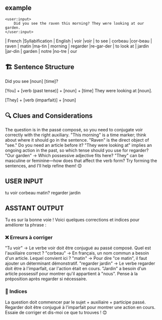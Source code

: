 ## example
    <user:input>
        Did you see the raven this morning? They were looking at our garden.
    </user:input>


| French	    |Syllabification	| English
| voir	        |voir	            | to see
| corbeau	    |cor-beau	        | raven
| matin	        |ma-tin	            | morning
| regarder	    |re-gar-der	        | to look at
| jardin	    |jar-din	        | garden
| notre	        |no-tre	            | our

## 🏗️ Sentence Structure
Did you see [noun] [time]?

[You] + [verb (past tense)] + [noun] + [time]
They were looking at [noun].

[They] + [verb (imparfait)] + [noun]

## 🔍 Clues and Considerations
The question is in the passé composé, so you need to conjugate voir correctly with the right auxiliary.
"This morning" is a time marker; think about where it should go in the sentence.
"Raven" is the direct object of "see." Do you need an article before it?
"They were looking at" implies an ongoing action in the past, so which tense should you use for regarder?
"Our garden" → Which possessive adjective fits here?
"They" can be masculine or feminine—how does that affect the verb form?
Try forming the sentences, and I’ll help refine them! 😊

## USER INPUT
tu voir corbeau matin? regarder jardin

## ASSTANT OUTPUT 
Tu es sur la bonne voie ! Voici quelques corrections et indices pour améliorer ta phrase :

### ❌ Erreurs à corriger
"Tu voir" → Le verbe voir doit être conjugué au passé composé. Quel est l'auxiliaire correct ?
"corbeau" → En français, un nom commun a besoin d'un article. Lequel convient ici ?
"matin" → Pour dire "ce matin", il faut ajouter un déterminant démonstratif.
"regarder jardin" →
Le verbe regarder doit être à l'imparfait, car l'action était en cours.
"Jardin" a besoin d'un article possessif pour montrer qu'il appartient à "nous".
Pense à la préposition après regarder si nécessaire.
### 🔹 Indices
La question doit commencer par le sujet + auxiliaire + participe passé.
Regarder doit être conjugué à l'imparfait pour montrer une action en cours.
Essaie de corriger et dis-moi ce que tu trouves ! 😊